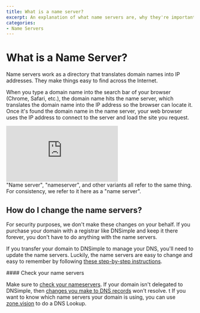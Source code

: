 ```yaml
---
title: What is a name server?
excerpt: An explanation of what name servers are, why they're important, and how to set them up.
categories:
- Name Servers
---
```


# What is a Name Server?

Name servers work as a directory that translates domain names into IP addresses. They make things easy to find across the Internet.

When you type a domain name into the search bar of your browser (Chrome, Safari, etc.), the domain name hits the name server, which translates the domain name into the IP address so the browser can locate it. Once it's found the domain name in the name server, your web browser uses the IP address to connect to the server and load the site you request.

<div class="aspect-ratio aspect-ratio--16x9 z-0">
  <iframe src="https://www.youtube.com/embed/2WdF1zT01HY" class="aspect-ratio--object" frameborder="0" allow="accelero    meter; autoplay; clipboard-write; encrypted-media; gyroscope; picture-in-picture" allowfullscreen></iframe>
</div>

<info>
"Name server", "nameserver", and other variants all refer to the same thing. For consistency, we refer to it here as a "name server".
</info>

## How do I change the name servers?

For security purposes, we don't make these changes on your behalf. If you purchase your domain with a registrar like DNSimple and keep it there forever, you don't have to do anything with the name servers.

If you transfer your domain to DNSimple to manage your DNS, you'll need to update the name servers. Luckily, the name servers are easy to change and easy to remember by following [these step-by-step instructions](/articles/delegating-dnsimple-registered/).

<note>
#### Check your name servers

Make sure to [check your nameservers](/articles/pointing-domain-to-dnsimple/). If your domain isn't delegated to DNSimple, then [changes you make to DNS records](/articles/record-editor/) won't resolve.
t
If you want to know which name servers your domain is using, you can use [zone.vision](https://zone.vision/#/) to do a DNS Lookup.
</note>
